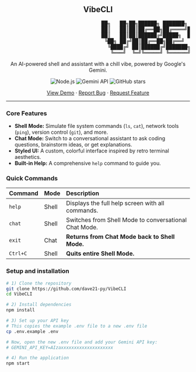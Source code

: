 
  <!-- VibeCLI ASCII Art Logo -->
  <h2 align="center">VibeCLI</h2>
  <p align="center">
  <pre>
                               ██╗   ██╗██╗██████╗ ███████╗ ██████╗██╗     ██╗
                               ██║   ██║██║██╔══██╗██╔════╝██╔════╝██║     ██║
                               ██║   ██║██║██████╔╝█████╗  ██║     ██║     ██║
                                ╚██╗ ██╔╝██║██╔══██╗██╔══╝  ██║     ██║     ╚═╝
                                 ╚████╔╝ ██║██████╔╝███████╗╚██████╗███████╗██╗
                                  ╚═══╝  ╚═╝╚═════╝ ╚══════╝ ╚═════╝╚══════╝╚═╝
</pre>
  <p align="center">An AI-powered shell and assistant with a chill vibe, powered by Google's Gemini.</p>
</p>

<p align="center">
  <!-- Shields.io badges -->
  <img alt="Node.js" src="https://img.shields.io/badge/Runtime-Node.js-blue?logo=nodedotjs" />
  <img alt="Gemini API" src="https://img.shields.io/badge/LLM-Google Gemini‑Flash-green?logo=google" />
  <img alt="GitHub stars" src="https://img.shields.io/github/stars/YOUR-USERNAME/VibeCLI?style=social" />
</p>

<p align="center">
  <!-- NOTE: Add a screenshot named `vibecli-demo.png` to your repo for this link to work! -->
  <a href="vibecli-demo.png">View Demo</a> ·
  <a href="https://github.com/YOUR-USERNAME/VibeCLI/issues/new?labels=bug&template=bug_report.md">Report Bug</a> ·
  <a href="https://github.com/YOUR-USERNAME/VibeCLI/issues/new?labels=enhancement&template=feature_request.md">Request Feature</a>
</p>

---

### Core Features

*   **Shell Mode:** Simulate file system commands (`ls`, `cat`), network tools (`ping`), version control (`git`), and more.
*   **Chat Mode:** Switch to a conversational assistant to ask coding questions, brainstorm ideas, or get explanations.
*   **Styled UI:** A custom, colorful interface inspired by retro terminal aesthetics.
*   **Built-in Help:** A comprehensive `help` command to guide you.

### Quick Commands

| Command | Mode | Description |
| :--- | :--- | :--- |
| `help` | Shell | Displays the full help screen with all commands. |
| `chat` | Shell | Switches from Shell Mode to conversational Chat Mode. |
| `exit` | Chat | **Returns from Chat Mode back to Shell Mode.** |
|`Ctrl+C`| Shell | **Quits entire Shell Mode.** |


### Setup and installation

```bash
# 1) Clone the repository
git clone https://github.com/dave21-py/VibeCLI
cd VibeCLI

# 2) Install dependencies
npm install

# 3) Set up your API key
# This copies the example .env file to a new .env file
cp .env.example .env

# Now, open the new .env file and add your Gemini API key:
# GEMINI_API_KEY=AIzaxxxxxxxxxxxxxxxxxxxx

# 4) Run the application
npm start

```

